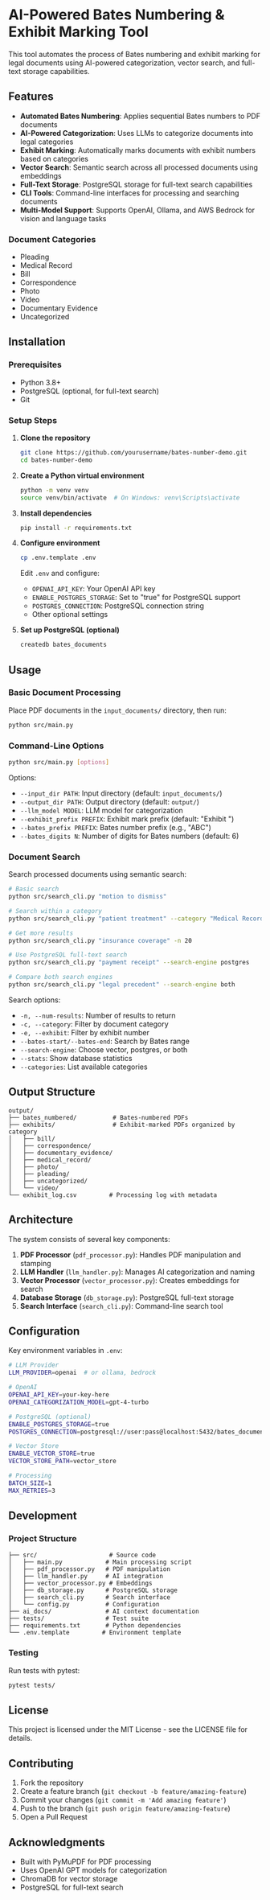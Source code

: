 # AI-Powered Bates Numbering & Exhibit Marking Tool

This tool automates the process of Bates numbering and exhibit marking for legal documents using AI-powered categorization, vector search, and full-text storage capabilities.

## Features

- **Automated Bates Numbering**: Applies sequential Bates numbers to PDF documents
- **AI-Powered Categorization**: Uses LLMs to categorize documents into legal categories
- **Exhibit Marking**: Automatically marks documents with exhibit numbers based on categories
- **Vector Search**: Semantic search across all processed documents using embeddings
- **Full-Text Storage**: PostgreSQL storage for full-text search capabilities
- **CLI Tools**: Command-line interfaces for processing and searching documents
- **Multi-Model Support**: Supports OpenAI, Ollama, and AWS Bedrock for vision and language tasks

### Document Categories
- Pleading
- Medical Record
- Bill
- Correspondence
- Photo
- Video
- Documentary Evidence
- Uncategorized

## Installation

### Prerequisites
- Python 3.8+
- PostgreSQL (optional, for full-text search)
- Git

### Setup Steps

1. **Clone the repository**
   ```bash
   git clone https://github.com/yourusername/bates-number-demo.git
   cd bates-number-demo
   ```

2. **Create a Python virtual environment**
   ```bash
   python -m venv venv
   source venv/bin/activate  # On Windows: venv\Scripts\activate
   ```

3. **Install dependencies**
   ```bash
   pip install -r requirements.txt
   ```

4. **Configure environment**
   ```bash
   cp .env.template .env
   ```
   Edit `.env` and configure:
   - `OPENAI_API_KEY`: Your OpenAI API key
   - `ENABLE_POSTGRES_STORAGE`: Set to "true" for PostgreSQL support
   - `POSTGRES_CONNECTION`: PostgreSQL connection string
   - Other optional settings

5. **Set up PostgreSQL (optional)**
   ```bash
   createdb bates_documents
   ```

## Usage

### Basic Document Processing

Place PDF documents in the `input_documents/` directory, then run:

```bash
python src/main.py
```

### Command-Line Options

```bash
python src/main.py [options]
```

Options:
- `--input_dir PATH`: Input directory (default: `input_documents/`)
- `--output_dir PATH`: Output directory (default: `output/`)
- `--llm_model MODEL`: LLM model for categorization
- `--exhibit_prefix PREFIX`: Exhibit mark prefix (default: "Exhibit ")
- `--bates_prefix PREFIX`: Bates number prefix (e.g., "ABC")
- `--bates_digits N`: Number of digits for Bates numbers (default: 6)

### Document Search

Search processed documents using semantic search:

```bash
# Basic search
python src/search_cli.py "motion to dismiss"

# Search within a category
python src/search_cli.py "patient treatment" --category "Medical Record"

# Get more results
python src/search_cli.py "insurance coverage" -n 20

# Use PostgreSQL full-text search
python src/search_cli.py "payment receipt" --search-engine postgres

# Compare both search engines
python src/search_cli.py "legal precedent" --search-engine both
```

Search options:
- `-n, --num-results`: Number of results to return
- `-c, --category`: Filter by document category
- `-e, --exhibit`: Filter by exhibit number
- `--bates-start/--bates-end`: Search by Bates range
- `--search-engine`: Choose vector, postgres, or both
- `--stats`: Show database statistics
- `--categories`: List available categories

## Output Structure

```
output/
├── bates_numbered/          # Bates-numbered PDFs
├── exhibits/                # Exhibit-marked PDFs organized by category
│   ├── bill/
│   ├── correspondence/
│   ├── documentary_evidence/
│   ├── medical_record/
│   ├── photo/
│   ├── pleading/
│   ├── uncategorized/
│   └── video/
└── exhibit_log.csv         # Processing log with metadata
```

## Architecture

The system consists of several key components:

1. **PDF Processor** (`pdf_processor.py`): Handles PDF manipulation and stamping
2. **LLM Handler** (`llm_handler.py`): Manages AI categorization and naming
3. **Vector Processor** (`vector_processor.py`): Creates embeddings for search
4. **Database Storage** (`db_storage.py`): PostgreSQL full-text storage
5. **Search Interface** (`search_cli.py`): Command-line search tool

## Configuration

Key environment variables in `.env`:

```bash
# LLM Provider
LLM_PROVIDER=openai  # or ollama, bedrock

# OpenAI
OPENAI_API_KEY=your-key-here
OPENAI_CATEGORIZATION_MODEL=gpt-4-turbo

# PostgreSQL (optional)
ENABLE_POSTGRES_STORAGE=true
POSTGRES_CONNECTION=postgresql://user:pass@localhost:5432/bates_documents

# Vector Store
ENABLE_VECTOR_STORE=true
VECTOR_STORE_PATH=vector_store

# Processing
BATCH_SIZE=1
MAX_RETRIES=3
```

## Development

### Project Structure
```
├── src/                    # Source code
│   ├── main.py            # Main processing script
│   ├── pdf_processor.py   # PDF manipulation
│   ├── llm_handler.py     # AI integration
│   ├── vector_processor.py # Embeddings
│   ├── db_storage.py      # PostgreSQL storage
│   ├── search_cli.py      # Search interface
│   └── config.py          # Configuration
├── ai_docs/               # AI context documentation
├── tests/                 # Test suite
├── requirements.txt       # Python dependencies
└── .env.template         # Environment template
```

### Testing

Run tests with pytest:
```bash
pytest tests/
```

## License

This project is licensed under the MIT License - see the LICENSE file for details.

## Contributing

1. Fork the repository
2. Create a feature branch (`git checkout -b feature/amazing-feature`)
3. Commit your changes (`git commit -m 'Add amazing feature'`)
4. Push to the branch (`git push origin feature/amazing-feature`)
5. Open a Pull Request

## Acknowledgments

- Built with PyMuPDF for PDF processing
- Uses OpenAI GPT models for categorization
- ChromaDB for vector storage
- PostgreSQL for full-text search